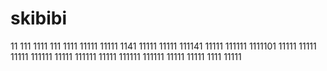 # skibibi
11
111
1111
111
1111
11111
11111
1141
11111
11111
111141
11111
111111
1111101
11111
11111
11111
111111
11111
111111
11111
111111
111111
11111
11111
1111
11111
